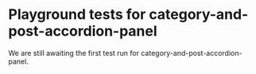 # Playground tests for category-and-post-accordion-panel
We are still awaiting the first test run for category-and-post-accordion-panel.
